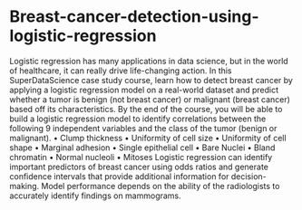 # Breast-cancer-detection-using-logistic-regression
Logistic regression has many applications in data science, but in the world of healthcare, it can
really drive life-changing action.
In this SuperDataScience case study course, learn how to detect breast cancer by applying a
logistic regression model on a real-world dataset and predict whether a tumor is benign (not
breast cancer) or malignant (breast cancer) based off its characteristics.
By the end of the course, you will be able to build a logistic regression model to identify
correlations between the following 9 independent variables and the class of the tumor (benign or
malignant).
• Clump thickness
• Uniformity of cell size
• Uniformity of cell shape
• Marginal adhesion
• Single epithelial cell
• Bare Nuclei
• Bland chromatin
• Normal nucleoli
• Mitoses
Logistic regression can identify important predictors of breast cancer using odds ratios and
generate confidence intervals that provide additional information for decision-making. Model
performance depends on the ability of the radiologists to accurately identify findings on
mammograms.
